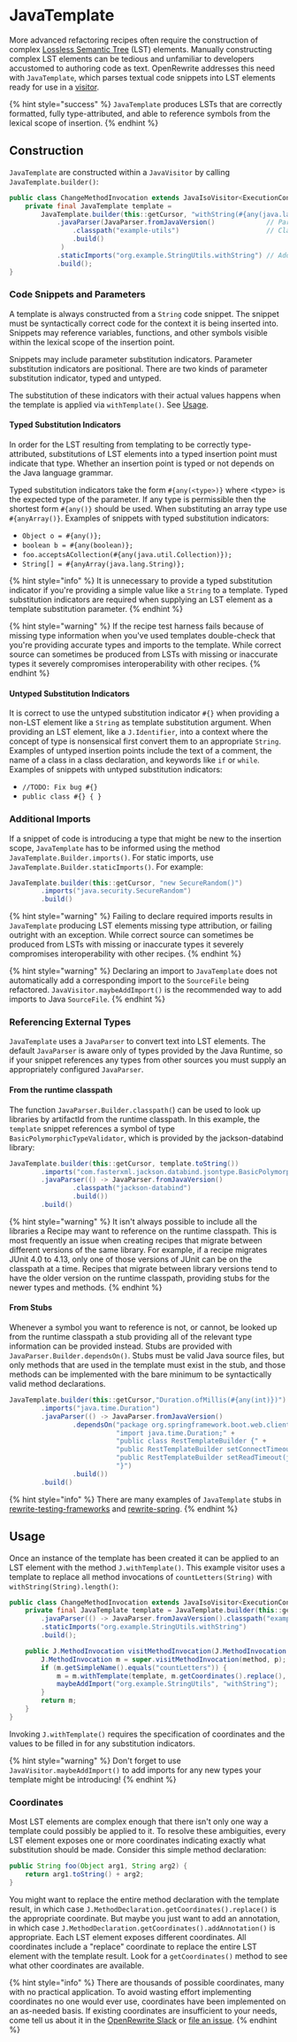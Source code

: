 # JavaTemplate

More advanced refactoring recipes often require the construction of complex [Lossless Semantic Tree](lossless-semantic-trees.md) (LST) elements. Manually constructing complex LST elements can be tedious and unfamiliar to developers accustomed to authoring code as text. OpenRewrite addresses this need with `JavaTemplate`, which parses textual code snippets into LST elements ready for use in a [visitor](visitors.md).

{% hint style="success" %}
`JavaTemplate` produces LSTs that are correctly formatted, fully type-attributed, and able to reference symbols from the lexical scope of insertion.
{% endhint %}

## Construction

`JavaTemplate` are constructed within a `JavaVisitor` by calling `JavaTemplate.builder()`:

```java
public class ChangeMethodInvocation extends JavaIsoVisitor<ExecutionContext> {
    private final JavaTemplate template =
        JavaTemplate.builder(this::getCursor, "withString(#{any(java.lang.String)}).length()") // Code Snippet
            .javaParser(JavaParser.fromJavaVersion()             // Parser 
                .classpath("example-utils")                      // Classpath lookup
                .build()
             )
            .staticImports("org.example.StringUtils.withString") // Additional import
            .build();
}
```

### Code Snippets and Parameters

A template is always constructed from a `String` code snippet. The snippet must be syntactically correct code for the context it is being inserted into. Snippets may reference variables, functions, and other symbols visible within the lexical scope of the insertion point.

Snippets may include parameter substitution indicators. Parameter substitution indicators are positional. There are two kinds of parameter substitution indicator, typed and untyped.

The substitution of these indicators with their actual values happens when the template is applied via `withTemplate()`. See [Usage](javatemplate.md#usage).

#### Typed Substitution Indicators

In order for the LST resulting from templating to be correctly type-attributed, substitutions of LST elements into a typed insertion point must indicate that type. Whether an insertion point is typed or not depends on the Java language grammar.

Typed substitution indicators take the form `#{any(<type>)}` where \<type> is the expected type of the parameter. If any type is permissible then the shortest form `#{any()}` should be used. When substituting an array type use `#{anyArray()}`. Examples of snippets with typed substitution indicators:

* `Object o = #{any()};`
* `boolean b = #{any(boolean)};`
* `foo.acceptsACollection(#{any(java.util.Collection)});`
* `String[] = #{anyArray(java.lang.String)};`

{% hint style="info" %}
It is unnecessary to provide a typed substitution indicator if you're providing a simple value like a `String` to a template. Typed substitution indicators are required when supplying an LST element as a template substitution parameter.
{% endhint %}

{% hint style="warning" %}
If the recipe test harness fails because of missing type information when you've used templates double-check that you're providing accurate types and imports to the template. While correct source can sometimes be produced from LSTs with missing or inaccurate types it severely compromises interoperability with other recipes.
{% endhint %}

#### Untyped Substitution Indicators

It is correct to use the untyped substitution indicator `#{}` when providing a non-LST element like a `String` as template substitution argument. When providing an LST element, like a `J.Identifier`, into a context where the concept of type is nonsensical first convert them to an appropriate `String`. Examples of untyped insertion points include the text of a comment, the name of a class in a class declaration, and keywords like `if` or `while`. Examples of snippets with untyped substitution indicators:

* `//TODO: Fix bug #{}`
* `public class #{} { }`

### Additional Imports

If a snippet of code is introducing a type that might be new to the insertion scope, `JavaTemplate` has to be informed using the method `JavaTemplate.Builder.imports()`. For static imports, use `JavaTemplate.Builder.staticImports()`. For example:

```java
JavaTemplate.builder(this::getCursor, "new SecureRandom()")
        .imports("java.security.SecureRandom")
        .build()
```

{% hint style="warning" %}
Failing to declare required imports results in `JavaTemplate` producing LST elements missing type attribution, or failing outright with an exception. While correct source can sometimes be produced from LSTs with missing or inaccurate types it severely compromises interoperability with other recipes.
{% endhint %}

{% hint style="warning" %}
Declaring an import to `JavaTemplate` does not automatically add a corresponding import to the `SourceFile` being refactored. `JavaVisitor.maybeAddImport()` is the recommended way to add imports to Java `SourceFile`.
{% endhint %}

### Referencing External Types

`JavaTemplate` uses a `JavaParser` to convert text into LST elements. The default `JavaParser` is aware only of types provided by the Java Runtime, so if your snippet references any types from other sources you must supply an appropriately configured `JavaParser`.

#### From the runtime classpath

The function `JavaParser.Builder.classpath(`) can be used to look up libraries by artifactId from the runtime classpath. In this example, the `template` snippet references a symbol of type `BasicPolymorphicTypeValidator`, which is provided by the jackson-databind library:

```java
JavaTemplate.builder(this::getCursor, template.toString())
        .imports("com.fasterxml.jackson.databind.jsontype.BasicPolymorphicTypeValidator")
        .javaParser(() -> JavaParser.fromJavaVersion()
                .classpath("jackson-databind")
                .build())
        .build()
```

{% hint style="warning" %}
It isn't always possible to include all the libraries a Recipe may want to reference on the runtime classpath. This is most frequently an issue when creating recipes that migrate between different versions of the same library. For example, if a recipe migrates JUnit 4.0 to 4.13, only one of those versions of JUnit can be on the classpath at a time. Recipes that migrate between library versions tend to have the older version on the runtime classpath, providing stubs for the newer types and methods.
{% endhint %}

#### From Stubs

Whenever a symbol you want to reference is not, or cannot, be looked up from the runtime classpath a stub providing all of the relevant type information can be provided instead. Stubs are provided with `JavaParser.Builder.dependsOn()`. Stubs must be valid Java source files, but only methods that are used in the template must exist in the stub, and those methods can be implemented with the bare minimum to be syntactically valid method declarations.

```java
JavaTemplate.builder(this::getCursor,"Duration.ofMillis(#{any(int)})")
        .imports("java.time.Duration")
        .javaParser(() -> JavaParser.fromJavaVersion()
                .dependsOn("package org.springframework.boot.web.client;" +
                           "import java.time.Duration;" +
                           "public class RestTemplateBuilder {" +
                           "public RestTemplateBuilder setConnectTimeout(java.time.Duration) { return null; }" +
                           "public RestTemplateBuilder setReadTimeout(java.time.Duration) { return null; }" +
                           "}")
                .build())
        .build()
```

{% hint style="info" %}
There are many examples of `JavaTemplate` stubs in [rewrite-testing-frameworks](https://github.com/openrewrite/rewrite-testing-frameworks) and [rewrite-spring](https://github.com/openrewrite/rewrite-spring).
{% endhint %}

## Usage

Once an instance of the template has been created it can be applied to an LST element with the method `J.withTemplate()`. This example visitor uses a template to replace all method invocations of `countLetters(String)` with `withString(String).length()`:

```java
public class ChangeMethodInvocation extends JavaIsoVisitor<ExecutionContext> {
    private final JavaTemplate template = JavaTemplate.builder(this::getCursor, "withString(#{any(java.lang.String)}).length()")
        .javaParser(() -> JavaParser.fromJavaVersion().classpath("example-utils").build())
        .staticImports("org.example.StringUtils.withString")
        .build();

    public J.MethodInvocation visitMethodInvocation(J.MethodInvocation method, ExecutionContext p) {
        J.MethodInvocation m = super.visitMethodInvocation(method, p);
        if (m.getSimpleName().equals("countLetters")) {
            m = m.withTemplate(template, m.getCoordinates().replace(), m.getArguments().get(0)); //Template Invocation 
            maybeAddImport("org.example.StringUtils", "withString");
        }
        return m;
    }
}
```

Invoking `J.withTemplate()` requires the specification of coordinates and the values to be filled in for any substitution indicators.

{% hint style="warning" %}
Don't forget to use `JavaVisitor.maybeAddImport()` to add imports for any new types your template might be introducing!
{% endhint %}

### Coordinates

Most LST elements are complex enough that there isn't only one way a template could possibly be applied to it. To resolve these ambiguities, every LST element exposes one or more coordinates indicating exactly what substitution should be made. Consider this simple method declaration:

```java
public String foo(Object arg1, String arg2) {
    return arg1.toString() + arg2;
}
```

You might want to replace the entire method declaration with the template result, in which case `J.MethodDeclaration.getCoordinates().replace()` is the appropriate coordinate. But maybe you just want to add an annotation, in which case `J.MethodDeclaration.getCoordinates().addAnnotation()` is appropriate. Each LST element exposes different coordinates. All coordinates include a "replace" coordinate to replace the entire LST element with the template result. Look for a `getCoordinates()` method to see what other coordinates are available.

{% hint style="info" %}
There are thousands of possible coordinates, many with no practical application. To avoid wasting effort implementing coordinates no one would ever use, coordinates have been implemented on an as-needed basis. If existing coordinates are insufficient to your needs, come tell us about it in the [OpenRewrite Slack](https://join.slack.com/t/rewriteoss/shared\_invite/zt-nj42n3ea-b\~62rIHzb3Vo0E1APKCXEA) or [file an issue](https://github.com/openrewrite/rewrite/issues).
{% endhint %}
